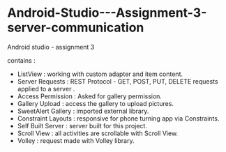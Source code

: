 # Android-Studio---Assignment-3-server-communication
Android studio - assignment 3 

contains :

- ListView : working with custom adapter and item content.
- Server Requests : REST Protocol - GET, POST, PUT, DELETE requests applied to a server .
- Access Permission : Asked for gallery permission.
- Gallery Upload : access the gallery to upload pictures.
- SweetAlert Gallery : imported external library.
- Constraint Layouts : responsive for phone turning app via Constraints.
- Self Built Server : server built for this project.
- Scroll View : all activities are scrollable with Scroll View.
- Volley : request made with Volley library.



